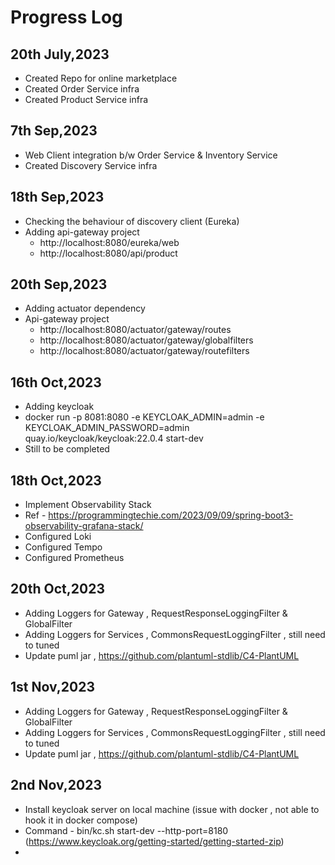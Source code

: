 #  Progress Log

## 20th July,2023 
 - Created Repo for online marketplace 
 - Created Order Service infra 
 - Created Product Service infra 

## 7th Sep,2023
- Web Client integration b/w Order Service & Inventory Service 
- Created Discovery Service infra 

## 18th Sep,2023
- Checking the behaviour of discovery client (Eureka)
- Adding api-gateway project 
  - http://localhost:8080/eureka/web
  - http://localhost:8080/api/product

## 20th Sep,2023
- Adding actuator dependency
- Api-gateway project 
  - http://localhost:8080/actuator/gateway/routes
  - http://localhost:8080/actuator/gateway/globalfilters
  - http://localhost:8080/actuator/gateway/routefilters

## 16th Oct,2023
- Adding keycloak
- docker run -p 8081:8080 -e KEYCLOAK_ADMIN=admin -e KEYCLOAK_ADMIN_PASSWORD=admin quay.io/keycloak/keycloak:22.0.4 start-dev
- Still to be completed

## 18th Oct,2023
- Implement Observability Stack 
- Ref - https://programmingtechie.com/2023/09/09/spring-boot3-observability-grafana-stack/
- Configured Loki 
- Configured Tempo
- Configured Prometheus 

## 20th Oct,2023
- Adding Loggers for Gateway , RequestResponseLoggingFilter & GlobalFilter
- Adding Loggers for Services , CommonsRequestLoggingFilter , still need to tuned
- Update puml jar , https://github.com/plantuml-stdlib/C4-PlantUML

## 1st Nov,2023
- Adding Loggers for Gateway , RequestResponseLoggingFilter & GlobalFilter
- Adding Loggers for Services , CommonsRequestLoggingFilter , still need to tuned
- Update puml jar , https://github.com/plantuml-stdlib/C4-PlantUML

## 2nd Nov,2023
- Install keycloak server on local machine (issue with docker , not able to hook it in docker compose)
- Command - bin/kc.sh start-dev --http-port=8180 (https://www.keycloak.org/getting-started/getting-started-zip)
- 